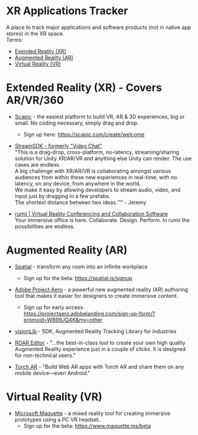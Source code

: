 # XR Applications Tracker
A place to track major applications and software products (not in native app stores) in the XR space.  
Terms:  
- [Exended Reality (XR)](https://www.qualcomm.com/invention/extended-reality)  
- [Augmented Reality (AR)](https://en.wikipedia.org/wiki/Augmented_reality)  
- [Virtual Reality (VR)](https://en.wikipedia.org/wiki/Virtual_reality)
    
# Extended Reality (XR) - Covers AR/VR/360
- [Scapic](https://scapic.com/) - the easiest platform to build VR, AR & 3D experiences, big or small. No coding necessary, simply drag and drop.
  - Sign up here: https://scapic.com/create/welcome

- [StreamSDK - formerly "Video Chat"](http://www.streamsdk.com/)  
  "This is a drag-drop, cross-platform, no-latency, streaming/sharing solution for Unity XR/AR/VR and anything else Unity can render. The use cases are endless.  
  A big challenge with XR/AR/VR is collaborating amongst various audiences from within these new experiences in real-time, with no latency, on any device, from anywhere in the world.  
  We make it easy by allowing developers to stream audio, video, and input just by dragging in a few prefabs.  
  The shortest distance between two ideas.™" - Jeremy  
  
- [rumii | Virtual Reality Conferencing and Collaboration Software](https://www.rumii.net/)  
Your immersive office is here. Collaborate. Design. Perform. In rumii the possibilities are endless.

# Augmented Reality (AR)
- [Spatial](https://spatial.is/) - transform any room into an infinite workplace
  - Sign up for the beta: https://spatial.is/signup

- [Adobe Project Aero](https://www.adobe.com/products/projectaero.html) - a powerful new augmented reality (AR) authoring tool that makes it easier for designers to create immersive content.
  - Sign up for early access: https://projectaero.adobelanding.com/sign-up-form/?promoid=WB99JQ4K&mv=other

- [visionLib](https://visionlib.com/) - SDK, Augmented Reality Tracking Library for industries 

- [ROAR Editor](https://theroar.io/) - "...the best-in-class tool to create your own high quality Augmented Reality experience just in a couple of clicks. It is designed for non-technical users."  

- [Torch AR](https://www.torch.app/) - "Build Web AR apps with Torch AR and share them on any mobile device—even Android."

# Virtual Reality (VR)
- [Microsoft Maquette](https://www.maquette.ms/) - a mixed reality tool for creating immersive prototypes using a PC VR headset.
  - Sign up for the beta: https://www.maquette.ms/beta
